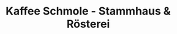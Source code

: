 ---
title: "Kaffee Schmole - Stammhaus & Rösterei"
url: /pirna/kaffee-schmole-stammhaus-und-roesterei/
shop: Kaffee
---
